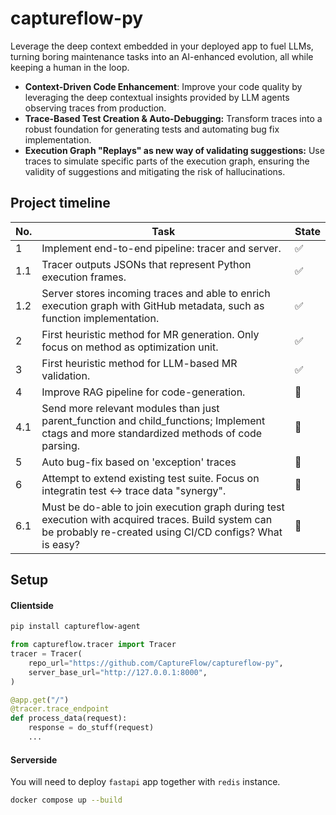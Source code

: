 # captureflow-py

Leverage the deep context embedded in your deployed app to fuel LLMs, turning boring maintenance tasks into an AI-enhanced evolution, all while keeping a human in the loop.

- **Context-Driven Code Enhancement**: Improve your code quality by leveraging the deep contextual insights provided by LLM agents observing traces from production.
- **Trace-Based Test Creation & Auto-Debugging:** Transform traces into a robust foundation for generating tests and automating bug fix implementation.
- **Execution Graph "Replays" as new way of validating suggestions:** Use traces to simulate specific parts of the execution graph, ensuring the validity of suggestions and mitigating the risk of hallucinations.

## Project timeline

| No. | Task                                                                                                      | State       |
|-----|-----------------------------------------------------------------------------------------------------------|-------------|
| 1   | Implement end-to-end pipeline: tracer and server.                                                         |    ✅     |
| 1.1 | Tracer outputs JSONs that represent Python execution frames.                                              | ✅        |
| 1.2 | Server stores incoming traces and able to enrich execution graph with GitHub metadata, such as function implementation. | ✅        |
| 2   | First heuristic method for MR generation. Only focus on method as optimization unit.                      | ✅ |
| 3   | First heuristic method for LLM-based MR validation.                                                       | ✅ |
| 4   | Improve RAG pipeline for code-generation.                                                                 |       🔨     |
| 4.1 | Send more relevant modules than just parent_function and child_functions; Implement ctags and more standardized methods of code parsing. | 🔨        |
| 5   | Auto bug-fix based on 'exception' traces                                                      | 📝   |
| 6   | Attempt to extend existing test suite. Focus on integratin test <-> trace data "synergy".                                                                          |      📝       |
| 6.1 | Must be do-able to join execution graph during test execution with acquired traces. Build system can be probably re-created using CI/CD configs? What is easy?                               | 📝        |


## Setup

#### Clientside

```sh
pip install captureflow-agent
```

```python
from captureflow.tracer import Tracer
tracer = Tracer(
    repo_url="https://github.com/CaptureFlow/captureflow-py",
    server_base_url="http://127.0.0.1:8000",
)

@app.get("/")
@tracer.trace_endpoint
def process_data(request):
    response = do_stuff(request)
    ...
```

#### Serverside

You will need to deploy `fastapi` app together with `redis` instance.

```sh
docker compose up --build
```
